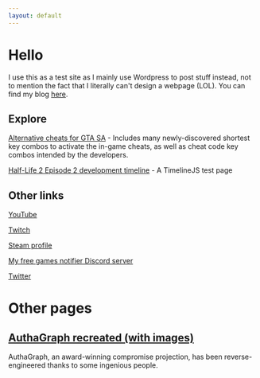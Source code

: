 ```yaml
---
layout: default
---
```


<h1>Hello</h1>

<p>I use this as a test site as I mainly use Wordpress to post stuff instead, not to mention the fact that I literally can't design a webpage (LOL). You can find my blog <a href="http://chemistzombie.wordpress.com">here</a>.</p>
<h2>Explore</h2>
<p><a href="sanandreasaltcheats.html">Alternative cheats for GTA SA</a> - Includes many newly-discovered shortest key combos to activate the in-game cheats, as well as cheat code key combos intended by the developers.</p>
<p><a href="hl2ep2timeline.html">Half-Life 2 Episode 2 development timeline</a> - A TimelineJS test page</p>
<h2>Other links</h2>
<p><a href="https://youtube.com/user/TheYetiProjectDTSS">YouTube</a></p>
<p><a href="https://www.twitch.tv/chemistzombie">Twitch</a></p>
<p><a href="https://steamcommunity.com/profiles/76561194001942516">Steam profile</a></p>
<p><a href="https://discord.gg/jeg5fSP">My free games notifier Discord server</a></p>
<p><a href="https://twitter.com/ChemistZombie">Twitter</a></p>

# Other pages
## [AuthaGraph recreated (with images)](authagraph-recreated)
AuthaGraph, an award-winning compromise projection, has been reverse-engineered thanks to some ingenious people.